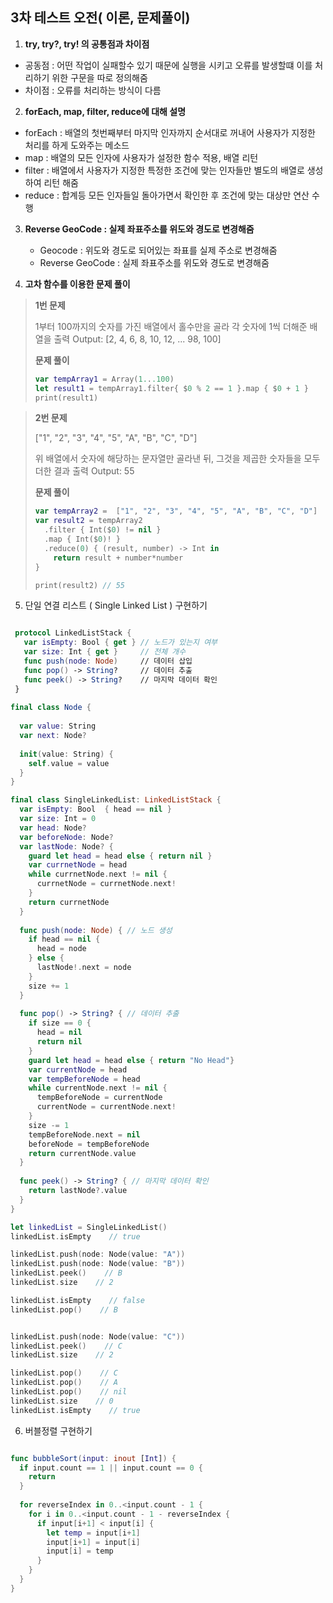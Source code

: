 ## 3차 테스트 오전( 이론, 문제풀이)

1. **try, try?, try! 의 공통점과 차이점**

- 공동점 : 어떤 작업이 실패할수 있기 때문에 실행을 시키고 오류를 발생할떄 이를 처리하기 위한 구문을 따로 정의해줌
- 차이점 : 오류를 처리하는 방식이 다름
  

2. **forEach, map, filter, reduce에 대해 설명**

- forEach : 배열의 첫번째부터 마지막 인자까지 순서대로 꺼내어 사용자가 지정한 처리를 하게 도와주는 메소드
- map : 배열의 모든 인자에 사용자가 설정한 함수 적용, 배열 리턴
-  filter : 배열에서 사용자가 지정한 특정한 조건에 맞는 인자들만 별도의 배열로 생성하여 리턴 해줌
- reduce : 합계등 모든 인자들일 돌아가면서 확인한 후 조건에 맞는 대상만 연산 수행
  

3. **Reverse GeoCode : 실제 좌표주소를 위도와 경도로 변경해줌**
   - Geocode : 위도와 경도로 되어있는 좌표를 실제 주소로 변경해줌
   - Reverse GeoCode : 실제 좌표주소를 위도와 경도로 변경해줌



4. **고차 함수를 이용한 문제 풀이**

> **1번 문제** 
>
> 1부터 100까지의 숫자를 가진 배열에서 홀수만을 골라 각 숫자에 1씩 더해준 배열을 출력
> Output: [2, 4, 6, 8, 10, 12, ... 98, 100]
>
> **문제 풀이**
>
> ```swift
> var tempArray1 = Array(1...100)
> let result1 = tempArray1.filter{ $0 % 2 == 1 }.map { $0 + 1 }
> print(result1)
> ```



> **2번 문제**
>
> ["1", "2", "3", "4", "5", "A", "B", "C", "D"]
>
> 위 배열에서 숫자에 해당하는 문자열만 골라낸 뒤, 그것을 제곱한 숫자들을 모두 더한 결과 출력
> Output: 55
>
> **문제 풀이**
>
> ``` swift
> var tempArray2 =  ["1", "2", "3", "4", "5", "A", "B", "C", "D"]
> var result2 = tempArray2
>   .filter { Int($0) != nil }
>   .map { Int($0)! }
>   .reduce(0) { (result, number) -> Int in
>     return result + number*number
> }
> 
> print(result2) // 55
> ```



5. 단일  연결 리스트 ( Single Linked List ) 구현하기

```swift

 protocol LinkedListStack {
   var isEmpty: Bool { get } // 노드가 있는지 여부
   var size: Int { get }     // 전체 개수
   func push(node: Node)     // 데이터 삽입
   func pop() -> String?     // 데이터 추출
   func peek() -> String?    // 마지막 데이터 확인
 }
 
final class Node {
  
  var value: String
  var next: Node?
  
  init(value: String) {
    self.value = value
  }
}

final class SingleLinkedList: LinkedListStack {
  var isEmpty: Bool  { head == nil }
  var size: Int = 0
  var head: Node?
  var beforeNode: Node?
  var lastNode: Node? {
    guard let head = head else { return nil }
    var currnetNode = head
    while currnetNode.next != nil {
      currnetNode = currnetNode.next!
    }
    return currnetNode
  }
    
  func push(node: Node) { // 노드 생성
    if head == nil {
      head = node
    } else {
      lastNode!.next = node
    }
    size += 1
  }
  
  func pop() -> String? { // 데이터 추출
    if size == 0 { 
      head = nil
      return nil
    }
    guard let head = head else { return "No Head"}
    var currentNode = head
    var tempBeforeNode = head
    while currentNode.next != nil {
      tempBeforeNode = currentNode
      currentNode = currentNode.next!
    }
    size -= 1
    tempBeforeNode.next = nil
    beforeNode = tempBeforeNode
    return currentNode.value
  }
  
  func peek() -> String? { // 마지막 데이터 확인
    return lastNode?.value
  }
}

let linkedList = SingleLinkedList()
linkedList.isEmpty    // true

linkedList.push(node: Node(value: "A"))
linkedList.push(node: Node(value: "B"))
linkedList.peek()    // B
linkedList.size    // 2

linkedList.isEmpty    // false
linkedList.pop()    // B


linkedList.push(node: Node(value: "C"))
linkedList.peek()    // C
linkedList.size    // 2

linkedList.pop()    // C
linkedList.pop()    // A
linkedList.pop()    // nil
linkedList.size    // 0
linkedList.isEmpty    // true
```



6. 버블정렬 구현하기

``` swift

func bubbleSort(input: inout [Int]) {
  if input.count == 1 || input.count == 0 {
    return
  }
  
  for reverseIndex in 0..<input.count - 1 {
    for i in 0..<input.count - 1 - reverseIndex {
      if input[i+1] < input[i] {
        let temp = input[i+1]
        input[i+1] = input[i]
        input[i] = temp
      }
    }
  }
}
```



